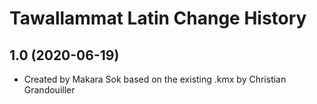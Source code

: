 Tawallammat Latin Change History
====================

1.0 (2020-06-19)
----------------
* Created by Makara Sok based on the existing .kmx by Christian Grandouiller
